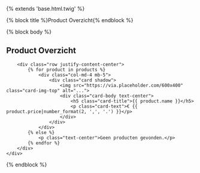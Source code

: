  {% extends 'base.html.twig' %}

{% block title %}Product Overzicht{% endblock %}

{% block body %}
<section class="page-section portfolio" id="portfolio">
    <div class="container">
        <h2 class="page-section-heading text-center text-uppercase text-secondary mb-0">Product Overzicht</h2>
        <div class="divider-custom"></div>

        <div class="row justify-content-center">
            {% for product in products %}
                <div class="col-md-4 mb-5">
                    <div class="card shadow">
                        <img src="https://via.placeholder.com/600x400" class="card-img-top" alt="...">
                        <div class="card-body text-center">
                            <h5 class="card-title">{{ product.name }}</h5>
                            <p class="card-text">€ {{ product.price|number_format(2, ',', '.') }}</p>
                        </div>
                    </div>
                </div>
            {% else %}
                <p class="text-center">Geen producten gevonden.</p>
            {% endfor %}
        </div>
    </div>
</section>
{% endblock %}